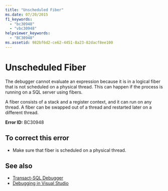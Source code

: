 ```yaml
---
title: "Unscheduled Fiber"
ms.date: 07/20/2015
f1_keywords: 
  - "bc30948"
  - "vbc30948"
helpviewer_keywords: 
  - "BC30948"
ms.assetid: 982bf6d2-ce62-4451-8a23-82dacf8ee100
---
```

# Unscheduled Fiber
The debugger cannot evaluate an expression because it is in a logical fiber that is not scheduled on a physical thread. This can happen if the process is running on a SQL server using fibers.  
  
 A fiber consists of a stack and a register context, and it can run on any thread. A fiber can be swapped out of a thread and restarted later on a different thread.  
  
 **Error ID:** BC30948  
  
## To correct this error  
  
- Make sure that fiber is scheduled on a physical thread.  
  
## See also

- [Transact-SQL Debugger](/sql/ssms/scripting/transact-sql-debugger)
- [Debugging in Visual Studio](/visualstudio/debugger/debugging-in-visual-studio)
